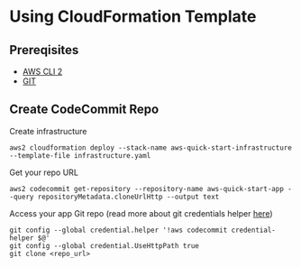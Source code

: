 # Using CloudFormation Template

## Prereqisites 
* [AWS CLI 2](https://docs.aws.amazon.com/cli/latest/userguide/install-cliv2.html)
* [GIT](https://docs.aws.amazon.com/codecommit/latest/userguide/setting-up-gc.html?icmpid=docs_acc_console_connect_np#setting-up-gc-install-git)

## Create CodeCommit Repo

Create infrastructure

```
aws2 cloudformation deploy --stack-name aws-quick-start-infrastructure --template-file infrastructure.yaml
```

Get your repo URL
```
aws2 codecommit get-repository --repository-name aws-quick-start-app --query repositoryMetadata.cloneUrlHttp --output text
```

Access your app Git repo (read more about git credentials helper [here](https://docs.aws.amazon.com/codecommit/latest/userguide/setting-up-https-unixes.html#setting-up-https-unixes-credential-helper))
```
git config --global credential.helper '!aws codecommit credential-helper $@'
git config --global credential.UseHttpPath true
git clone <repo_url>
```

